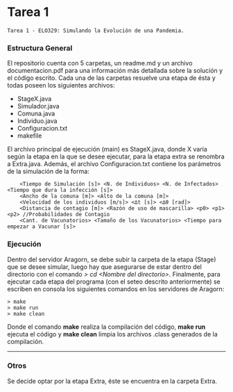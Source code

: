 # Tarea 1

	Tarea 1 - ELO329: Simulando la Evolución de una Pandemia.

### Estructura General

El repositorio cuenta con 5 carpetas, un readme.md y un archivo documentacion.pdf para una información más detallada sobre la solución y el código escrito. Cada una de las carpetas resuelve una etapa de ésta y todas poseen los siguientes archivos:

- StageX.java
- Simulador.java
- Comuna.java
- Individuo.java
- Configuracion.txt
- makefile

El archivo principal de ejecución (main) es StageX.java, donde X varía según la etapa en la que se desee ejecutar, para la etapa extra se renombra a Extra.java. Además, el archivo Configuracion.txt contiene los parámetros de la simulación de la forma:

		<Tiempo de Simulación [s]> <N. de Individuos> <N. de Infectados> <Tiempo que dura la infección [s]> 
		<Ancho de la comuna [m]> <Alto de la comuna [m]>
		<Velocidad de los individuos [m/s]> <∆t [s]> <∆θ [rad]>
		<Distancia de contagio [m]> <Razón de uso de mascarilla> <p0> <p1> <p2> //Probabilidades de Contagio
		<Cant. de Vacunatorios> <Tamaño de los Vacunatorios> <Tiempo para empezar a Vacunar [s]>

### Ejecución

Dentro del servidor Aragorn, se debe subir la carpeta de la etapa (Stage) que se desee simular, luego hay que asegurarse de estar dentro del directorio con el comando *> cd \<Nombre del directorio\>*. Finalmente, para ejecutar cada etapa del programa (con el seteo descrito anteriormente) se escriben en consola los siguientes comandos en los servidores de Aragorn:

    > make
    > make run
    > make clean
    
Donde el comando **make** realiza la compilación del código, **make run** ejecuta el código y **make clean** limpia los archivos .class generados de la compilación.

---
### Otros

  Se decide optar por la etapa Extra, éste se encuentra en la carpeta Extra.
